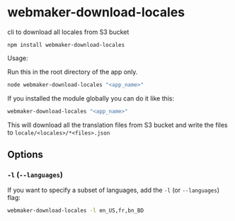 webmaker-download-locales
=========================

cli to download all locales from S3 bucket

```
npm install webmaker-download-locales
```

Usage:

Run this in the root directory of the app only.

```bash
node webmaker-download-locales "<app_name>"
```

If you installed the module globally you can do it like this:

```bash
webmaker-download-locales "<app_name>"

```

This will download all the translation files from S3 bucket and write the files to `locale/<locales>/*<files>.json`

## Options

### `-l` (`--languages`)

If you want to specify a subset of languages, add the `-l` (or `--languages`) flag:

```bash
webmaker-download-locales -l en_US,fr,bn_BD
```
